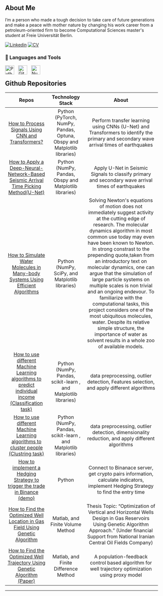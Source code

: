 ## About Me  

I’m a person who made a tough decision to take care of future generations and make a peace with mother nature by changing his work career from a petroleum-oriented firm to become Computational Sciences master's student at Freie Universität Berlin.

[![Linkedin](https://img.shields.io/badge/-LinkedIn-222222?style=flat-square&logo=Linkedin&logoColor=white&link=https://www.linkedin.com/in/sudiptoghosh99/)](https://www.linkedin.com/in/javad-kasravi-68763566/)
[![CV](https://img.shields.io/badge/-CV-blue)](https://drive.google.com/file/d/1wJ6ENApnh1kVyRzarkVbLded4ZfpDaPV/view?usp=sharing)

### 🧰 Languages and Tools

<img align="left" alt="Python" width="30px" style="padding-right:10px;" src="https://cdn.jsdelivr.net/gh/devicons/devicon/icons/python/python-plain.svg" />
<img align="left" alt="GitHub" width="30px" style="padding-right:10px;" src="https://cdn.jsdelivr.net/gh/devicons/devicon/icons/github/github-original.svg" />
<img align="left" alt="NumPy" width="30px" style="padding-right:10px;" src="[https://cdn.jsdelivr.net/gh/devicons/devicon/icons/python/python-plain.svg](https://www.google.com/search?q=numpy&rlz=1C1BNSD_enIR969IR969&sxsrf=ALiCzsY5Nech2_v91Ph-BKMz1YJo-b_gFA:1672607477479&source=lnms&tbm=isch&sa=X&ved=2ahUKEwj8u6y0pKf8AhV5wAIHHawsDVIQ_AUoAXoECAEQAw&biw=1536&bih=722&dpr=1.25#imgrc=ghAGPef9vrDcYM)" />

<br />

## Github Repositories

| Repos         | Technology Stack  | About  |
| :-------------: |:-------------:| :-----:|
| [How to Process Signals Using CNN and Transformers?](https://github.com/javak87/Transfer-Deep-Learning-chile-subduction-zone)      | Python (PyTorch, NumPy, Pandas, Optuna, Obspy and Matplotlib libraries)     |  Perform transfer learning using CNNs (U-Net) and Transformers to identify the primary and secondary wave arrival times of earthquakes |
| [How to Apply a Deep-Neural-Network-Based Seismic Arrival Time Picking Method(U-Net)](https://github.com/javak87/phasenet_chile-subduction-zone) | Python (NumPy, Pandas, Obspy and Matplotlib libraries)     | Apply U-Net in Seismic Signals to classify primary and secondary wave arrival times of earthquakes  |
| [How to Simulate Water Molecules in Many-body Systems Using Efficient Algorithms](https://github.com/javak87/Molecular-Dynamics-Simulation-of-Water) | Python (NumPy, SciPy, and Matplotlib libraries)     | Solving Newton's equations of motion does not immediately suggest activity at the cutting edge of research. The molecular dynamics algorithm in most common use today may even have been known to Newton. In strong constrast to the prepending quote,taken from an introductory text on molecular dynamics, one can argue that the simulation of large particle systems on multiple scales is non trivial and an ongoing endevour. To familiarize with the computational tasks, this project considers one of the most ubiquitous molecules, water. Despite its relative simple structure, the importance of water as solvent results in a whole zoo of available models.  |
| [How to use different Machine Learning algorithms to predict individual income (Classification task)](https://github.com/javak87/ML-classification-task) | Python (NumPy, Pandas, scikit-learn , and Matplotlib libraries)     | data preprocessing, outlier detection, Features selection, and apply different algorithms  |
| [How to use different Machine Learning algorithms to cluster people (Clustring task)](https://github.com/javak87/ML-Clustering-analysis) | Python (NumPy, Pandas, scikit-learn , and Matplotlib libraries)     | data preprocessing, outlier detection, dimensionality reduction, and apply different algorithms  |
| [How to implement a Hedging Strategy to trigger the trade in Binance (demo)](https://github.com/javak87/python-binance-interface) | Python     | Connect to Binanace server, get crypto pairs information, calculate indicators, implement Hedging Strategy to find the entry time |
| [How to Find the Optimized Well Location in Gas Field Using Genetic Algorithm](https://github.com/javak87/Well-trajectory-optimization) | Matlab, and Finite Volume Method     | Thesis Topic: “Optimization of Vertical and Horizontal Wells Design in Gas Reservoirs Using Genetic Algorithm Approach.” (Under financial Support from National Iranian Central Oil Fields Company) |
| [How to Find the Optimized Well Trajectory Using Genetic Algorithm (Paper)](https://www.sciencedirect.com/science/article/pii/S1674775516302657) | Matlab, and Finite Difference Method     | A population-feedback control based algorithm for well trajectory optimization using proxy model |
______________________________
